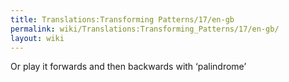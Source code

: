 ```yaml
---
title: Translations:Transforming Patterns/17/en-gb
permalink: wiki/Translations:Transforming_Patterns/17/en-gb/
layout: wiki
---
```


Or play it forwards and then backwards with ‘palindrome’
